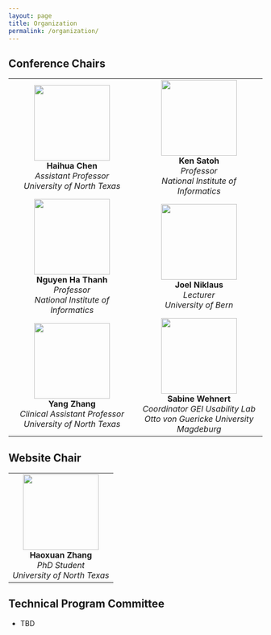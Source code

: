 ```yaml
---
layout: page
title: Organization 
permalink: /organization/
---
```




## **Conference Chairs**
<table style="width: 100%;">
  <tr>
    <td align="center" style="width: 50%;">
      <img src="../figures/haihua-chen.jpg" width="150"><br>
      <strong>Haihua Chen</strong><br>
      <em>Assistant Professor</em><br>
      <em>University of North Texas</em>
    </td>
    <td align="center" style="width: 50%;">
      <img src="../figures/SatohK-C.jpg" width="150"><br>
      <strong>Ken Satoh</strong><br>
      <em>Professor</em><br>
      <em>National Institute of Informatics</em>
    </td>
  </tr>
  <tr>
    <td align="center" style="width: 50%;">
      <img src="../figures/thanh.jpg" width="150"><br>
      <strong>Nguyen Ha Thanh</strong><br>
      <em>Professor</em><br>
      <em>National Institute of Informatics</em>
    </td>
    <td align="center" style="width: 50%;">
      <img src="../figures/joel.jpg" width="150"><br>
      <strong>Joel Niklaus</strong><br>
      <em>Lecturer</em><br>
      <em>University of Bern</em>
    </td>
  </tr>
  <tr>
    <td align="center" style="width: 50%;">
      <img src="../figures/Yang Zhang.jpg" width="150"><br>
      <strong>Yang Zhang</strong><br>
      <em>Clinical Assistant Professor</em><br>
      <em>University of North Texas</em>
    </td>
    <td align="center" style="width: 50%;">
      <img src="../figures/sabine_wehnert.jpg" width="150"><br>
      <strong>Sabine Wehnert</strong><br>
      <em>Coordinator GEI Usability Lab</em><br>
      <em>Otto von Guericke University Magdeburg</em>
    </td>
  </tr>
</table>




## **Website Chair**

<table style="width: auto;">
  <tr>
    <td align="center">
      <img src="../figures/haoxuan.png" width="150"><br>
      <strong>Haoxuan Zhang</strong><br>
      <em>PhD Student</em><br>
      <em>University of North Texas</em>
    </td>
  </tr>
</table>








## **Technical Program Committee**
- TBD



